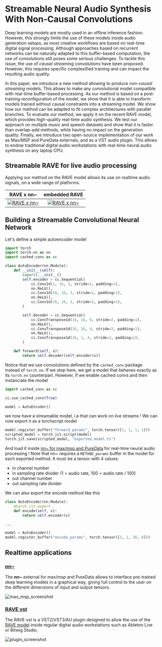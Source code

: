 # Streamable Neural Audio Synthesis With Non-Causal Convolutions

Deep learning models are mostly used in an offline inference fashion. However, this strongly limits the use of these models inside audio generation setups, as most creative workflows are based on real-time digital signal processing. Although approaches based on recurrent networks can be naturally adapted to this buffer-based computation, the use of convolutions still poses some serious challenges. To tackle this issue, the use of _causal streaming convolutions_ have been proposed. However, this requires specific complexified training and can impact the resulting audio quality.

In this paper, we introduce a new method allowing to produce _non-causal streaming_ models. This allows to make any convolutional model compatible with real-time buffer-based processing. As our method is based on a post-training reconfiguration of the model, we show that it is able to transform models trained without causal constraints into a streaming model. We show how our method can be adapted to fit complex architectures with parallel branches. To evaluate our method, we apply it on the recent RAVE model, which provides high-quality real-time audio synthesis. We test our approach on multiple music and speech datasets and show that it is faster than overlap-add methods, while having no impact on the generation quality. Finally, we introduce two open-source implementation of our work as Max/MSP and PureData externals, and as a VST audio plugin. This allows to endow traditional digital audio workstations with real-time neural audio synthesis on any laptop CPU.

## Streamable RAVE for live audio processing

Applying our method on the RAVE model allows its use on realtime audio signals, on a wide range of platforms.

|                                                    RAVE x nn~                                                     |                                                   embedded RAVE                                                   |
| :---------------------------------------------------------------------------------------------------------------: | :---------------------------------------------------------------------------------------------------------------: |
| [![RAVE x nn~](http://img.youtube.com/vi/dMZs04TzxUI/mqdefault.jpg)](https://www.youtube.com/watch?v=dMZs04TzxUI) | [![RAVE x nn~](http://img.youtube.com/vi/jAIRf4nGgYI/mqdefault.jpg)](https://www.youtube.com/watch?v=jAIRf4nGgYI) |


## Building a Streamable Convolutional Neural Network

Let's define a simple autoencoder model

```python
import torch
import torch.nn as nn
import cached_conv as cc

class AutoEncoder(nn.Module):
    def __init__(self):
        super().__init__()
        self.encoder = cc.Sequential(
            cc.Conv1d(1, 16, 3, stride=2, padding=1),
            nn.ReLU(),
            cc.Conv1d(16, 16, 3, stride=2, padding=1),
            nn.ReLU(),
            cc.Conv1d(16, 16, 3, stride=2, padding=1),
        )

        self.decoder = cc.Sequential(
            cc.ConvTranspose1d(16, 16, 4, stride=2, padding=1),
            nn.ReLU(),
            cc.ConvTranspose1d(16, 16, 4, stride=2, padding=1),
            nn.ReLU(),
            cc.ConvTranspose1d(16, 1, 4, stride=2, padding=1),
        )

    def forward(self, x):
        return self.decoder(self.encoder(x))
```

Notice that we use convolutions defined by the `cached_conv` package instead of `torch.nn`. If we stop here, we get a model that behaves exactly as its `torch.nn` counterpart. However, if we enable cached convs and then instanciate the model

```python
import cached_conv as cc

cc.use_cached_conv(True)

model = AutoEncoder()
```

we now have a streamable model, i.e that can work on live streams ! We can now export it as a torchscript model

```python
model.register_buffer("forward_params", torch.tensor([1, 1, 1, 1]))
scripted_model = torch.jit.script(model)
torch.jit.save(scripted_model, "exported_model.ts")
```

And load it inside [nn~ for max/msp and PureData](https://github.com/acids-ircam/nn_tilde) for real-time neural audio processing ! Note that nn~ requires a `METHOD_params` buffer in the model for each exported method. It must be a tensor with 4 values:

- in channel number
- in sampling rate divider (1 = audio rate, 100 = audio rate / 100)
- out channel number
- out sampling rate divider

We can also export the encode method like this

```python
class AutoEncoder(nn.Module):
    @torch.jit.export
    def encode(self, x):
        return self.encoder(x)

...

model = AutoEncoder()
model.register_buffer("encode_params", torch.tensor([1, 1, 16, 8]))
```

## Realtime applications

### [nn~](https://github.com/acids-ircam/nn_tilde)

The **nn~** external for max/msp and PureData allows to interface pre-trained deep learning models in a graphical way, giving full control to the user on the different dimensions of input and output tensors.

![max_msp_screenshot](docs/maxmsp_screenshot.png)


### [RAVE vst](https://github.com/acids-ircam/rave_vst)

The RAVE vst is a VST2/VST3/AU plugin designed to allow the use of the [RAVE model](https://github.com/acids-ircam/RAVE) inside regular digital audio workstations such as Ableton Live or Bitwig Studio.

![plugin_screenshot](https://github.com/acids-ircam/rave_vst/blob/main/assets/rave_screenshot_audio_panel.png?raw=true)

